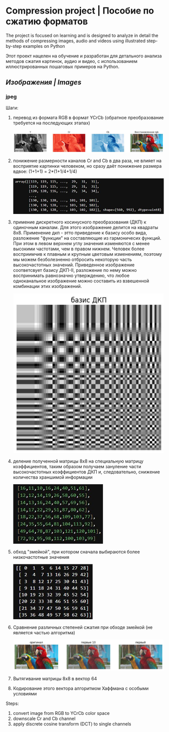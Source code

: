 # Compression project | Пособие по сжатию форматов

The project is focused on learning and is 
designed to analyze in detail the methods of
compressing images, audio and videos using illustrated step-by-step
examples on Python

Этот проект нацелен на обучение и разработан для детального
анализа методов сжатия картинок, аудио и видео, с использованием
иллюстрированных пошаговых примеров на Python.


## *Изображения | Images*
### jpeg 

Шаги:
1. перевод из формата RGB в формат YCrCb (обратное преобразование требуется на последующих этапах)
   
   ![](https://github.com/iiifd2u/Compression/blob/jpeg/jpeg/records/rgb2ycrcb.JPG)
   
2. понижение размерности каналов Cr and Cb в два раза, не влияет на восприятие картинки человеком,
   но сразу даёт понижение размера вдвое: (1+1+1) = 2*(1+1/4+1/4)
   
   ![](https://github.com/iiifd2u/Compression/blob/jpeg/jpeg/records/downsampling.JPG)
   
3. примение дискретного косинусного преобразования (ДКП) к одиночным каналам. Для этого изображение делится на квадраты 8х8.
   Применение дкп - этто приведение к базису особо вида, разложение "функции" на составляющие из гармоничесих функций. При этом
   в левом верхнем углу значения изменяются с менее высокими частотами, чем в правом нижнем. Человек более восприимчив к плавным и крупным
   цветовым изменениям, поэтому мы можем безболезненно отбросить некоторую часть высокочастотных значений.
   Приведенное изображение соответсвует базису ДКП-II, разложение по нему можно воспринимать равнозначно утверждению,
   что любое одноканальное изображение можно составить из взвешенной комбинации этих изображений.
   
   ![](https://github.com/iiifd2u/Compression/blob/jpeg/jpeg/records/basis.JPG)

4. деление полученной матрицы 8х8 на специальную матрицу коэффициентов, таким образом получаем
зануление части высокочастотных коэффициентов ДКП и, следовательно, снижение количества храншимой
информации

   ![](https://github.com/iiifd2u/Compression/blob/jpeg/jpeg/records/DCT_classic.JPG)

5. обход "змейкой", при котором сначала выбираются более низкочастотные значения
   
   ![](https://github.com/iiifd2u/Compression/blob/jpeg/jpeg/records/snake.JPG)
   
6. Сравнение различных степеней сжатия при обходе змейкой (не является частью алгоритма)
    
   ![](https://github.com/iiifd2u/Compression/blob/jpeg/jpeg/records/compressed.JPG)

7. Вытягивание матрицы 8х8 в вектор 64

8. Кодирование этого вектора алгоритмом Хаффмана с особыми условиями


Steps:
1. convert image from RGB to YCrCb color space
2. downscale Cr and Cb channel 
3. apply discrete cosine transform (DCT) to single channels
